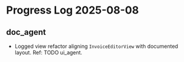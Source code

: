 # Progress Log 2025-08-08

## doc_agent

- Logged view refactor aligning `InvoiceEditorView` with documented layout. Ref: TODO ui_agent.
